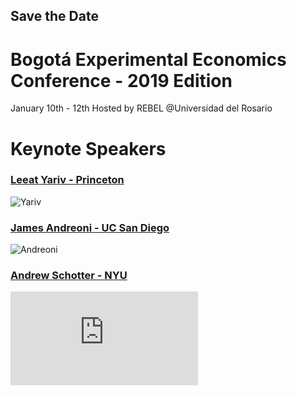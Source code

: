 ## Save the Date

# Bogotá Experimental Economics Conference - 2019 Edition

January 10th - 12th 
Hosted by REBEL @Universidad del Rosario

# Keynote Speakers

### [Leeat Yariv - Princeton](http://lyariv.mycpanel.princeton.edu//)
![Yariv](http://lyariv.mycpanel.princeton.edu//images/profile.jpg)

### [James Andreoni - UC San Diego](http://econweb.ucsd.edu/~jandreon/)
![Andreoni](http://econweb.ucsd.edu/~jandreon/Andreoni%20Photo%20(592x800).jpg)

### [Andrew Schotter - NYU](https://as.nyu.edu/content/nyu-as/as/faculty/andrew-schotter.html)
![Schotter](http://as.nyu.edu/object/AndrewSchotter.html)
